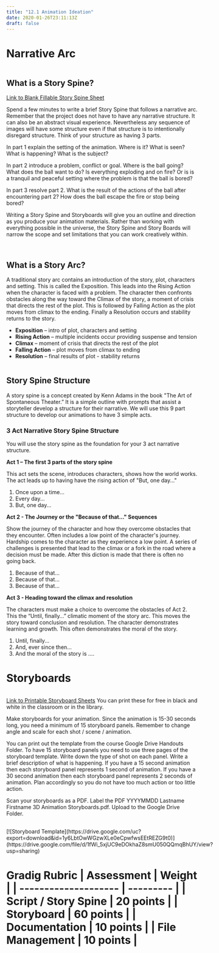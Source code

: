 ```yaml
---
title: "12.1 Animation Ideation"
date: 2020-01-26T23:11:13Z
draft: false
---
```


# Narrative Arc

<div class="flex-container-jimmy" style="display: flex; align-items: top; flex-wrap: wrap; margin-top: 0; margin-bottom: 0; gap: 1rem;">

<div class="half-box" style="flex: 1 1 400px; margin-top: 0; margin-bottom: 0;">

## What is a Story Spine?

[Link to Blank Fillable Story Spine Sheet](https://docs.google.com/document/d/1vvbegQPV7Z1sd126H0XWCh8iD4bNExQ4/edit?usp=sharing&ouid=103106537131131071355&rtpof=true&sd=true)

Spend a few minutes to write a brief Story Spine that follows a narrative arc. Remember that the project does not have to have any narrative structure. It can also be an abstract visual experience. Nevertheless any sequence of images will have some structure even if that structure is to intentionally disregard structure. Think of your structure as having 3 parts.

In part 1 explain the setting of the animation. Where is it? What is seen? What is happening? What is the subject?

In part 2 introduce a problem, conflict or goal. Where is the ball going? What does the ball want to do? Is everything exploding and on fire? Or is is a tranquil and peaceful setting where the problem is that the ball is bored?

In part 3 resolve part 2\. What is the result of the actions of the ball after encountering part 2? How does the ball escape the fire or stop being bored?

Writing a Story Spine and Storyboards will give you an outline and direction as you produce your animation materials. Rather than working with everything possible in the universe, the Story Spine and Story Boards will narrow the scope and set limitations that you can work creatively within.

</div>

<div class="half-box" style="flex: 1 1 400px; margin-top: 0; margin-bottom: 0;">

## What is a Story Arc?

A traditional story arc contains an introduction of the story, plot, characters and setting. This is called the Exposition. This leads into the Rising Action when the character is faced with a problem. The character then confronts obstacles along the way toward the Climax of the story, a moment of crisis that directs the rest of the plot. This is followed by Falling Action as the plot moves from climax to the ending. Finally a Resolution occurs and stability returns to the story.

- **Exposition** – intro of plot, characters and setting
- **Rising Action** – multiple incidents occur providing suspense and tension
- **Climax** – moment of crisis that directs the rest of the plot
- **Falling Action** – plot moves from climax to ending
- **Resolution** – final results of plot - stability returns

</div>

</div>

## Story Spine Structure

A story spine is a concept created by Kenn Adams in the book "The Art of Spontaneous Theater.” It is a simple outline with prompts that assist a storyteller develop a structure for their narrative. We will use this 9 part structure to develop our animations to have 3 simple acts.

### 3 Act Narrative Story Spine Structure

You will use the story spine as the foundation for your 3 act narrative structure.

**Act 1 – The first 3 parts of the story spine**

This act sets the scene, introduces characters, shows how the world works. The act leads up to having have the rising action of "But, one day..."

1.  Once upon a time...
2.  Every day...
3.  But, one day...

**Act 2 - The Journey or the "Because of that..." Sequences**

Show the journey of the character and how they overcome obstacles that they encounter. Often includes a low point of the character's journey. Hardship comes to the character as they experience a low point. A series of challenges is presented that lead to the climax or a fork in the road where a decision must be made. After this diction is made that there is often no going back.

1.  Because of that...
2.  Because of that...
3.  Because of that...

**Act 3 - Heading toward the climax and resolution**

The characters must make a choice to overcome the obstacles of Act 2\. This the “Until, finally…” climatic moment of the story arc. This moves the story toward conclusion and resolution. The character demonstrates learning and growth. This often demonstrates the moral of the story.

1.  Until, finally...
2.  And, ever since then...
3.  And the moral of the story is ....

# Storyboards

<div class="flex-container-jimmy" style="display: flex; align-items: top; flex-wrap: wrap; margin-top: 0; margin-bottom: 0; gap: 1rem;">

<div class="half-box" style="flex: 1 1 400px; margin-top: 0; margin-bottom: 0;">

[Link to Printable Storyboard Sheets](https://drive.google.com/file/d/1fWi_5xjUC9eDOkhaZ8smU050QQmqBhUY/view?usp=sharing) You can print these for free in black and white in the classroom or in the library.

Make storyboards for your animation. Since the animation is 15-30 seconds long, you need a minimum of 15 storyboard panels. Remember to change angle and scale for each shot / scene / animation.

You can print out the template from the course Google Drive Handouts Folder. To have 15 storyboard panels you need to use three pages of the storyboard template. Write down the type of shot on each panel. Write a brief description of what is happening. If you have a 15 second animation then each storyboard panel represents 1 second of animation. If you have a 30 second animation then each storyboard panel represents 2 seconds of animation. Plan accordingly so you do not have too much action or too little action.

Scan your storyboards as a PDF. Label the PDF YYYYMMDD Lastname Firstname 3D Animation Storyboards.pdf. Upload to the Google Drive Folder.

</div>

<div class="half-box" style="flex: 1 1 400px; margin-top: 0; margin-bottom: 0;">[![Storyboard Template](https://drive.google.com/uc?export=download&id=1y6LbtOwWGzwXLe0eCpwfwsEEtREZG9t0)](https://drive.google.com/file/d/1fWi_5xjUC9eDOkhaZ8smU050QQmqBhUY/view?usp=sharing)</div>

</div>

# Gradig Rubric | Assessment | Weight | | -------------------- | --------- | | Script / Story Spine | 20 points | | Storyboard | 60 points | | Documentation | 10 points | | File Management | 10 points |

